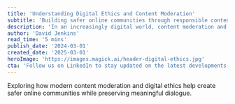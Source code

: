 ```yaml
---
title: 'Understanding Digital Ethics and Content Moderation'
subtitle: 'Building safer online communities through responsible content practices'
description: 'In an increasingly digital world, content moderation and digital ethics have become critical components of maintaining healthy online communities. Tech platforms are implementing more sophisticated tools and policies to ensure user safety while preserving open dialogue. Recent advances in AI-powered moderation systems have shown promise in detecting and preventing harmful content before it reaches users, while still maintaining space for legitimate discourse. Industry leaders emphasize the importance of balancing free expression with community safety, implementing transparent policies, and providing clear guidelines for acceptable content. These efforts reflect a growing understanding that digital spaces require active stewardship to remain valuable for all users.'
author: 'David Jenkins'
read_time: '5 mins'
publish_date: '2024-03-01'
created_date: '2025-03-01'
heroImage: 'https://images.magick.ai/header-digital-ethics.jpg'
cta: 'Follow us on LinkedIn to stay updated on the latest developments in digital ethics and responsible technology practices.'
---
```


Exploring how modern content moderation and digital ethics help create safer online communities while preserving meaningful dialogue.